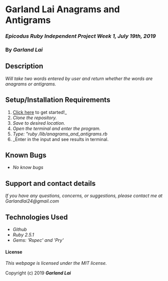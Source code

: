 # Garland Lai Anagrams and Antigrams

### _Epicodus Ruby Independent Project Week 1, July 19th, 2019_

### By _*Garland Lai*_

## Description

_Will take two words entered by user and return whether the words are anagrams or antigrams._

## Setup/Installation Requirements

1. [Click here](https://github.com/GarlandLai/Anagrams-and-Antigrams.git) to get started!_
2. _Clone the repository._
3. _Save to desired location._
4. _Open the terminal and enter the program._
5. _Type: "ruby /lib/anagrams_and_antigrams.rb_
6. _Enter in the input and see results in terminal.

## Known Bugs

* _No know bugs_

## Support and contact details

_If you have any questions, concerns, or suggestions, please contact me at Garlandlai24@gmail.com_

## Technologies Used

* _Github_
* _Ruby 2.5.1_
* _Gems: 'Rspec' and 'Pry'_

#### License

*This webpage is licensed under the MIT license.*

Copyright (c) 2019 **_Garland Lai_**
